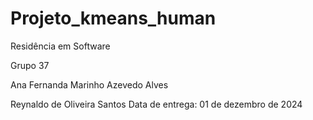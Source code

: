 # Projeto_kmeans_human
Residência em Software

Grupo 37

Ana Fernanda Marinho Azevedo Alves

Reynaldo de Oliveira Santos
Data de entrega: 01 de dezembro de 2024
